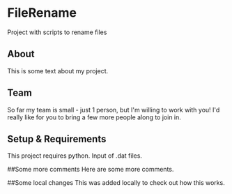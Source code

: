# FileRename
Project with scripts to rename files


## About
This is some text about my project.

## Team
So far my team is small - just 1 person, but I'm willing to work with you!
I'd really like for you to bring a few more people along to join in.

## Setup & Requirements
This project requires python. Input of .dat files. 

##Some more comments
Here are some more comments.

##Some local changes
This was added locally to check out how this works.

